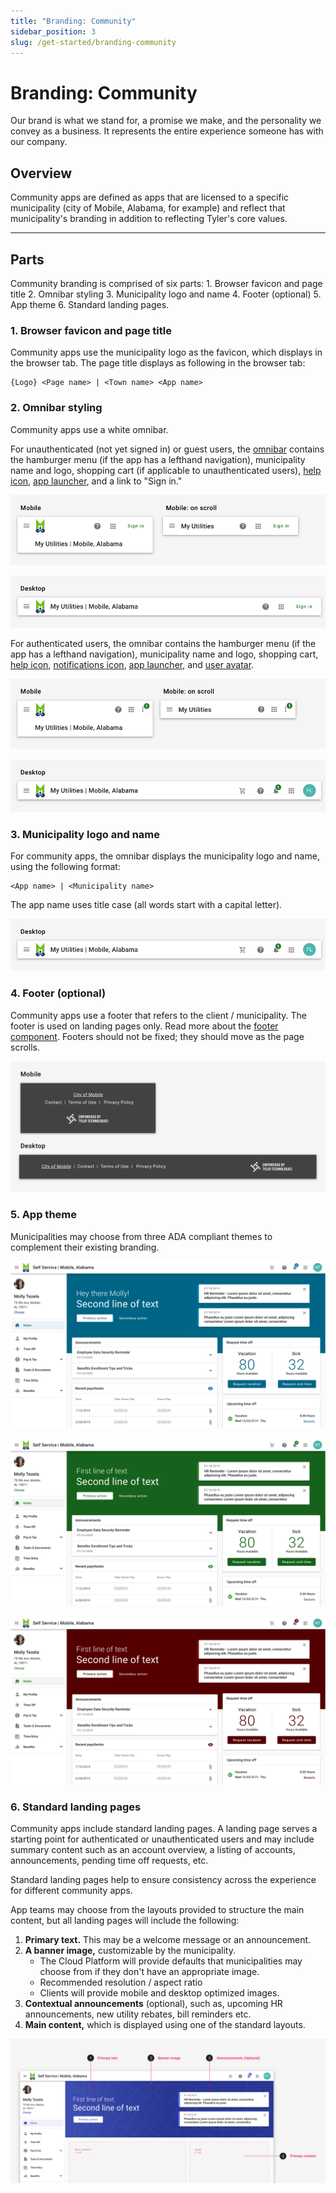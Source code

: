 ```yaml
---
title: "Branding: Community"
sidebar_position: 3
slug: /get-started/branding-community
---
```


# Branding: Community

Our brand is what we stand for, a promise we make, and the personality we convey as a business. It represents the entire experience someone has with our company. 

## Overview 

Community apps are defined as apps that are licensed to a specific municipality (city of Mobile, Alabama, for example) and reflect that municipality's branding in addition to reflecting Tyler's core values. 

---

## Parts 

Community branding is comprised of six parts: 1. Browser favicon and page title 2. Omnibar styling 3. Municipality logo and name 4. Footer (optional) 5. App theme 6. Standard landing pages. 

### 1. Browser favicon and page title

Community apps use the municipality logo as the favicon, which displays in the browser tab. The page title displays as following in the browser tab:

``` 
{Logo} <Page name> | <Town name> <App name>
```

### 2. Omnibar styling

Community apps use a white omnibar.

For unauthenticated (not yet signed in) or guest users, the [omnibar](/components/omni/omnibar) contains the hamburger menu (if the app has a lefthand navigation), municipality name and logo, shopping cart (if applicable to unauthenticated users), [help icon](/components/omni/omnibar#1-help-required), [app launcher](/components/omni/app-launcher#3-app-launcher-required), and a link to "Sign in."

<ImageBlock padded={false} caption="On mobile, community apps use the extended omnibar by default. On scroll, the omnibar collapses to display just the app name; logo and city name disappear.">

![ Image of unauthenticated user experience](./images/omnibar-unauth-mobile.png)

</ImageBlock>

<ImageBlock padded={false}>

![ Image of unauthenticated user experience](./images/omnibar-unauth-desktop.png)

</ImageBlock>

For authenticated users, the omnibar contains the hamburger menu (if the app has a lefthand navigation), municipality name and logo, shopping cart, [help icon](/components/omni/omnibar/#1-help-required), [notifications icon](/components/omni/omnibar/#2-notifications-optional), [app launcher](/components/omni/omnibar/#3-app-launcher-required), and [user avatar](/components/omni/omnibar/#4-avatar-and-profile-card).

<ImageBlock padded={false} caption="On mobile, community apps use the extended omnibar by default. On scroll, the omnibar collapses to display just the app name; logo and city name disappear.">

![ Image of unauthenticated user experience](./images/omnibar-auth-mobile.png)

</ImageBlock>

<ImageBlock padded={false}>

![ Image of unauthenticated user experience](./images/omnibar-auth-desktop.png)

</ImageBlock>

### 3. Municipality logo and name

For community apps, the omnibar displays the municipality logo and name, using the following format:

```
<App name> | <Municipality name>
```

The app name uses title case (all words start with a capital letter). 

<ImageBlock padded={false}>

![ Image of an omnibar with the title "MyUtilties | City of Mobile"](./images/omnibar-auth-desktop.png)

</ImageBlock>

### 4. Footer (optional)

Community apps use a footer that refers to the client / municipality. The footer is used on landing pages only. Read more about the [footer component](/components/page/footer). Footers should not be fixed; they should move as the page scrolls.

<ImageBlock caption="Community apps may use a standard footer on landing pages by default.">

![ Footer in a community app](./images/footer-default.png)

</ImageBlock>

### 5. App theme 

Municipalities may choose from three ADA compliant themes to complement their existing branding. 

<ImageBlock>

![Landing page using the blue theme.](./images/blue-theme.png)

</ImageBlock>

<ImageBlock>

![Landing page using the green theme.](./images/green-theme.png)

</ImageBlock>

<ImageBlock>

![Landing page using the maroon theme.](./images/maroon-theme.png)

</ImageBlock>


### 6. Standard landing pages

Community apps include standard landing pages. A landing page serves a starting point for authenticated or unauthenticated users and may include summary content such as an account overview, a listing of accounts, announcements, pending time off requests, etc. 

Standard landing pages help to ensure consistency across the experience for different community apps. 

App teams may choose from the layouts provided to structure the main content, but all landing pages will include the following:

1. **Primary text.** This may be a welcome message or an announcement. 
2. **A banner image,** customizable by the municipality. 
    - The Cloud Platform will provide defaults that municipalities may choose from if they don't have an appropriate image. 
    - Recommended resolution / aspect ratio
    - Clients will provide mobile and desktop optimized images.
3. **Contextual announcements** (optional), such as, upcoming HR announcements, new utility rebates, bill reminders etc. 
4. **Main content,** which is displayed using one of the standard layouts. 

<ImageBlock padded={false}>

![ Landing page diagram highlighting the four key parts: primary text, banner image, contextual announcements, main content.](./images/landing-page-diagram.png)

</ImageBlock>

